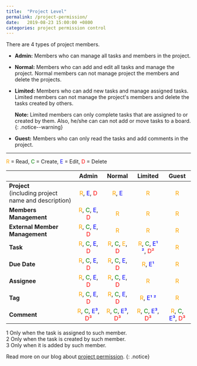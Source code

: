 ```yaml
---
title:  "Project Level"
permalink: /project-permission/
date:   2019-08-23 15:00:00 +0800
categories: project permission control
---
```

There are 4 types of project members.

- **Admin:** Members who can manage all tasks and members in the project.

- **Normal:** Members who can add and edit all tasks and manage the project. Normal members can not manage project the members and delete the projects. 

- **Limited:** Members who can add new tasks and manage assigned tasks. Limited members can not manage the project's members and delete the tasks created by others.

	**Note:** Limited members can only complete tasks that are assigned to or created by them. Also, he/she can can not add or move tasks to a board. 
	{: .notice--warning}

- **Guest:** Members who can only read the tasks and add comments in the project.


---
<span style="color:orange">R</span> = Read, <span style="color:green">C</span> = Create, <span style="color:blue">E</span> = Edit, <span style="color:red">D</span> = Delete


|    | Admin   | Normal |   Limited   | Guest| 
| :------ |:-----:| :-----:|:-----:| :-----:|
| **Project** <br>(including project name and description) | <span style="color:orange">R</span>, <span style="color:blue">E</span>, <span style="color:red">D</span>| <span style="color:orange">R</span>, <span style="color:blue">E</span>  |<span style="color:orange">R</span>| <span style="color:orange">R</span>|
| **Members Management** |  <span style="color:orange">R</span>, <span style="color:green">C</span>, <span style="color:blue">E</span>, <span style="color:red">D</span> | <span style="color:orange">R</span> | <span style="color:orange">R</span> |  <span style="color:orange">R</span>   |
| **External Member Management** |  <span style="color:orange">R</span>, <span style="color:green">C</span>, <span style="color:blue">E</span>, <span style="color:red">D</span> | <span style="color:orange">R</span> | <span style="color:orange">R</span> |  <span style="color:orange">R</span>   |
| **Task**|  <span style="color:orange">R</span>, <span style="color:green">C</span>, <span style="color:blue">E</span>, <span style="color:red">D</span> | <span style="color:orange">R</span>, <span style="color:green">C</span>, <span style="color:orange">E</span>, <span style="color:red">D</span> | <span style="color:orange">R</span>, <span style="color:green">C</span>, <span style="color:blue">E¹ ²</span>, <span style="color:red">D²</span> |  <span style="color:orange">R</span>   |
| **Due Date**|  <span style="color:orange">R</span>, <span style="color:green">C</span>, <span style="color:blue">E</span>, <span style="color:red">D</span> | <span style="color:orange">R</span>, <span style="color:green">C</span>, <span style="color:blue">E</span>, <span style="color:red">D</span> | <span style="color:orange">R</span>, <span style="color:blue">E¹</span> |  <span style="color:orange">R</span>   |
| **Assignee**|  <span style="color:orange">R</span>, <span style="color:green">C</span>, <span style="color:blue">E</span>, <span style="color:red">D</span> | <span style="color:orange">R</span>, <span style="color:green">C</span>, <span style="color:blue">E</span>, <span style="color:red">D</span> | <span style="color:orange">R</span> |  <span style="color:orange">R</span>   |
| **Tag**|  <span style="color:orange">R</span>, <span style="color:green">C</span>, <span style="color:blue">E</span>, <span style="color:red">D</span> | <span style="color:orange">R</span>, <span style="color:green">C</span>, <span style="color:blue">E</span>, <span style="color:red">D</span> | <span style="color:orange">R</span>, <span style="color:blue">E¹ ²</span>|  <span style="color:orange">R</span>   |
| **Comment**|  <span style="color:orange">R</span>, <span style="color:green">C</span>, <span style="color:blue">E³</span>, <span style="color:red">D³</span> | <span style="color:orange">R</span>, <span style="color:green">C</span>, <span style="color:blue">E³</span>, <span style="color:red">D³</span> | <span style="color:orange">R</span>, <span style="color:green">C</span>, <span style="color:blue">E³</span>, <span style="color:red">D³</span> |  <span style="color:orange">R</span>, <span style="color:green">C</span>, <span style="color:blue">E³</span>, <span style="color:red">D³</span>   |

1 Only when the task is assigned to such member. <br>
2 Only when the task is created by such member. <br>
3 Only when it is added by such member. <br>


Read more on our blog about [project permission](https://quire.io/blog/p/Roles-&-Permissions-in-Quire.html). 
{: .notice}

